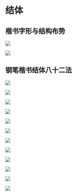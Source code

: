 # 结体

## 楷书字形与结构布势

![](./src/0114ffcd14b53e4cc5b38141487b67c9.jpg)

![](./src/d2754a0271ebc7dc8a602877826f34df.jpg)
## 钢笔楷书结体八十二法

![](./src/save_share_review_picture_1572012228.jpeg)

![](./src/save_share_review_picture_1572012233.jpeg)

![](./src/save_share_review_picture_1572012237.jpeg)

![](./src/save_share_review_picture_1572012240.jpeg)


![](./src/save_share_review_picture_1572012244.jpeg)

![](./src/save_share_review_picture_1572012248.jpeg)

![](./src/save_share_review_picture_1572012252.jpeg)

![](./src/save_share_review_picture_1572012256.jpeg)

![](./src/save_share_review_picture_1572012259.jpeg)

![](./src/save_share_review_picture_1572012263.jpeg)

![](./src/save_share_review_picture_1572012266.jpeg)

![](./src/save_share_review_picture_1572012271.jpeg)